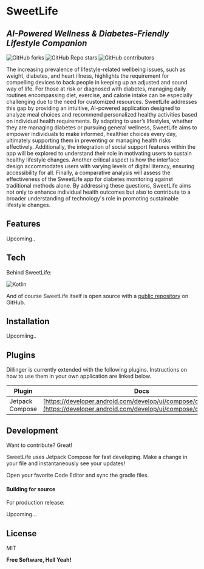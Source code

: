 # SweetLife
## _AI-Powered Wellness & Diabetes-Friendly Lifestyle Companion_

![GitHub forks](https://img.shields.io/github/forks/ZumaAkbarID/SweetLifeApp) ![GitHub Repo stars](https://img.shields.io/github/stars/ZumaAkbarID/SweetLifeApp) ![GitHub contributors](https://img.shields.io/github/contributors/ZumaAkbarID/SweetLifeApp)

The increasing prevalence of lifestyle-related wellbeing issues, such as weight, diabetes, and heart illness, highlights the requirement for compelling devices to back people in keeping up an adjusted and sound way of life. For those at risk or diagnosed with diabetes, managing daily routines encompassing diet, exercise, and calorie intake can be especially challenging due to the need for customized resources. SweetLife addresses this gap by providing an intuitive, AI-powered application designed to analyze meal choices and recommend personalized healthy activities based on individual health requirements. By adapting to user’s lifestyles, whether they are managing diabetes or pursuing general wellness, SweetLife aims to empower individuals to make informed, healthier choices every day, ultimately supporting them in preventing or managing health risks effectively. Additionally, the integration of social support features within the app will be explored to understand their role in motivating users to sustain healthy lifestyle changes. Another critical aspect is how the interface design accommodates users with varying levels of digital literacy, ensuring accessibility for all. Finally, a comparative analysis will assess the effectiveness of the SweetLife app for diabetes monitoring against traditional methods alone. By addressing these questions, SweetLife aims not only to enhance individual health outcomes but also to contribute to a broader understanding of technology's role in promoting sustainable lifestyle changes.

## Features

Upcoming..

## Tech

Behind SweetLife:

![Kotlin](https://img.shields.io/badge/kotlin-%237F52FF.svg?style=for-the-badge&logo=kotlin&logoColor=white)

And of course SweetLife itself is open source with a [public repository][SLRepo]
on GitHub.

## Installation
Upcomiing..

## Plugins

Dillinger is currently extended with the following plugins.
Instructions on how to use them in your own application are linked below.

| Plugin | Docs |
| ------ | ------ |
| Jetpack Compose | [https://developer.android.com/develop/ui/compose/documentation](https://developer.android.com/develop/ui/compose/documentation) |

## Development

Want to contribute? Great!

SweetLife uses Jetpack Compose for fast developing.
Make a change in your file and instantaneously see your updates!

Open your favorite Code Editor and sync the gradle files.

#### Building for source

For production release:

Upcoming...

## License

MIT

**Free Software, Hell Yeah!**

[//]: # (These are reference links used in the body of this note and get stripped out when the markdown processor does its job. There is no need to format nicely because it shouldn't be seen. Thanks SO - http://stackoverflow.com/questions/4823468/store-comments-in-markdown-syntax)

[SLRepo]: <https://github.com/ZumaAkbarID/SweetLifeApp>
[git-repo-url]: <https://github.com/ZumaAkbarID/SweetLifeApp.git>
[SLT]: <SweetLifeApp>